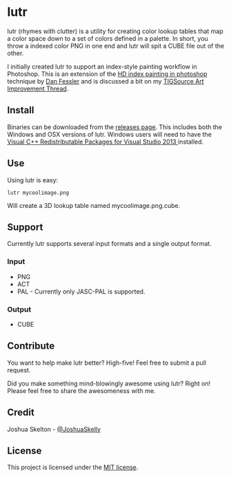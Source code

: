 # lutr

lutr (rhymes with clutter) is a utility for creating color lookup tables that map a color space down to a set of colors defined in a palette. In short, you throw a indexed color PNG in one end and lutr will spit a CUBE file out of the other.

I initially created lutr to support an index-style painting workflow in Photoshop. This is an extension of the [HD index painting in photoshop](http://danfessler.com/blog/hd-index-painting-in-photoshop) technique by [Dan Fessler](https://twitter.com/DanFessler) and is discussed a bit on my [TIGSource Art Improvement Thread](http://forums.tigsource.com/index.php?topic=26947.msg1054632#msg1054632).

## Install

Binaries can be downloaded from the [releases page](https://github.com/JSkelly/lutr/releases). This includes both the Windows and OSX versions of lutr. Windows users will need to have the [Visual C++ Redistributable Packages for Visual Studio 2013 ](http://www.microsoft.com/en-us/download/details.aspx?id=40784) installed.

## Use
Using lutr is easy:

    lutr mycoolimage.png

Will create a 3D lookup table named mycoolimage.png.cube.

## Support

Currently lutr supports several input formats and a single output format.

### Input
* PNG
* ACT
* PAL - Currently only JASC-PAL is supported.

### Output
* CUBE

## Contribute

You want to help make lutr better? High-five! Feel free to submit a pull request.

Did you make something mind-blowingly awesome using lutr? Right on! Please feel free to share the awesomeness with me.

## Credit

Joshua Skelton - [@JoshuaSkelly](https://twitter.com/JoshuaSkelly)

## License

This project is licensed under the [MIT license](https://github.com/JSkelly/lutr/blob/master/LICENSE).
